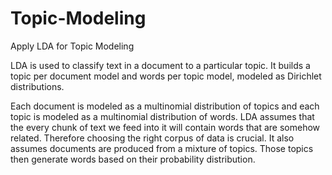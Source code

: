 # Topic-Modeling
Apply LDA for Topic Modeling

LDA is used to classify text in a document to a particular topic. It builds a topic per document model and words per topic model, modeled as Dirichlet distributions.

Each document is modeled as a multinomial distribution of topics and each topic is modeled as a multinomial distribution of words.
LDA assumes that the every chunk of text we feed into it will contain words that are somehow related. Therefore choosing the right corpus of data is crucial.
It also assumes documents are produced from a mixture of topics. Those topics then generate words based on their probability distribution.
